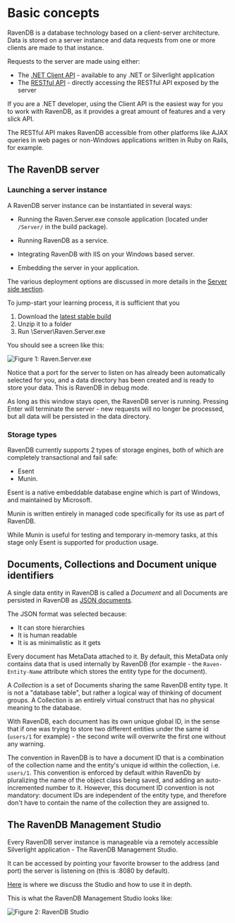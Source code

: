 # Basic concepts

RavenDB is a database technology based on a client-server architecture. Data is stored on a server instance and data requests from one or more clients are made to that instance.

Requests to the server are made using either:

* The [.NET Client API](../client-api) - available to any .NET or Silverlight application
* The [RESTful API](../http-api) - directly accessing the RESTful API exposed by the server

If you are a .NET developer, using the Client API is the easiest way for you to work with RavenDB, as it provides a great amount of features and a very slick API.

The RESTful API makes RavenDB accessible from other platforms like AJAX queries in web pages or non-Windows applications written in Ruby on Rails, for example.

## The RavenDB server

### Launching a server instance

A RavenDB server instance can be instantiated in several ways:

* Running the Raven.Server.exe console application (located under `/Server/` in the build package).

* Running RavenDB as a service.

* Integrating RavenDB with IIS on your Windows based server.

* Embedding the server in your application.

The various deployment options are discussed in more details in the [Server side section](..\server).

To jump-start your learning process, it is sufficient that you 

1. Download the [latest stable build](https://ravendb.net/download)
2. Unzip it to a folder
3. Run \\Server\\Raven.Server.exe

You should see a screen like this:

![Figure 1: Raven.Server.exe](images/raven.server.png)

Notice that a port for the server to listen on has already been automatically selected for you, and a data directory has been created and is ready to store your data. This is RavenDB in debug mode.

As long as this window stays open, the RavenDB server is running. Pressing Enter will terminate the server - new requests will no longer be processed, but all data will be persisted in the data directory.

### Storage types

RavenDB currently supports 2 types of storage engines, both of which are completely transactional and fail safe:

* Esent
* Munin.

Esent is a native embeddable database engine which is part of Windows, and maintained by Microsoft.

Munin is written entirely in managed code specifically for its use as part of RavenDB. 

While Munin is useful for testing and temporary in-memory tasks, at this stage only Esent is supported for production usage.

## Documents, Collections and Document unique identifiers

A single data entity in RavenDB is called a _Document_ and all Documents are persisted in RavenDB as [JSON documents](http://json.org).

The JSON format was selected because:

* It can store hierarchies
* It is human readable
* It is as minimalistic as it gets

Every document has MetaData attached to it.  By default, this MetaData only contains data that is used internally by RavenDB (for example - the `Raven-Entity-Name` attribute which stores the entity type for the document).

A _Collection_ is a set of Documents sharing the same RavenDB entity type. It is not a "database table", but rather a logical way of thinking of document groups. A Collection is an entirely virtual construct that has no physical meaning to the database.

With RavenDB, each document has its own unique global ID, in the sense that if one was trying to store two different entities under the same id (`users/1` for example) - the second write will overwrite the first one without any warning.

The convention in RavenDB is to have a document ID that is a combination of the collection name and the entity's unique id within the collection, i.e. `users/1`. This convention is enforced by default within RavenDb by pluralizing the name of the object class being saved, and adding an auto-incremented number to it. However, this document ID convention is not mandatory: document IDs are independent of the entity type, and therefore don't have to contain the name of the collection they are assigned to.

## The RavenDB Management Studio

Every RavenDB server instance is manageable via a remotely accessible Silverlight application - The RavenDB Management Studio.

It can be accessed by pointing your favorite browser to the address (and port) the server is listening on (this is :8080 by default).

[Here](..\studio) is where we discuss the Studio and how to use it in depth.

This is what the RavenDB Management Studio looks like:

![Figure 2: RavenDB Studio](images/studio.png)

